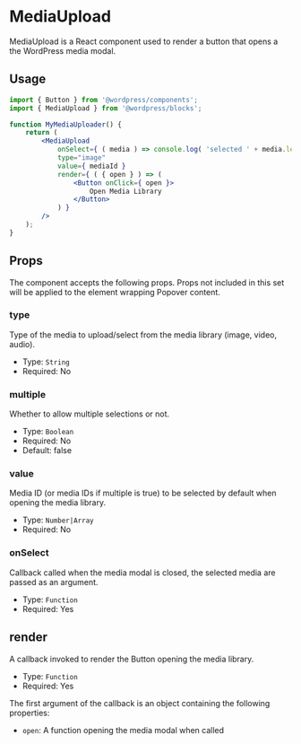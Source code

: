 MediaUpload
===========

MediaUpload is a React component used to render a button that opens a the WordPress media modal.

## Usage


```jsx
import { Button } from '@wordpress/components';
import { MediaUpload } from '@wordpress/blocks';

function MyMediaUploader() {
	return (
		<MediaUpload
			onSelect={ ( media ) => console.log( 'selected ' + media.length ) }
			type="image"
			value={ mediaId }
			render={ ( { open } ) => (
				<Button onClick={ open }>
					Open Media Library
				</Button>
			) }
		/>
	);
}
```

## Props

The component accepts the following props. Props not included in this set will be applied to the element wrapping Popover content.

### type

Type of the media to upload/select from the media library (image, video, audio).

- Type: `String`
- Required: No

### multiple

Whether to allow multiple selections or not.

- Type: `Boolean`
- Required: No
- Default: false

### value

Media ID (or media IDs if multiple is true) to be selected by default when opening the media library.

- Type: `Number|Array`
- Required: No

### onSelect

Callback called when the media modal is closed, the selected media are passed as an argument.

- Type: `Function`
- Required: Yes

## render

A callback invoked to render the Button opening the media library.

- Type: `Function`
- Required: Yes

The first argument of the callback is an object containing the following properties:

 - `open`: A function opening the media modal when called
